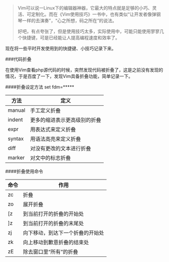 > Vim可以说一Linux下的编辑器神器，它最大的特点就是足够的小巧、灵活、可定制化。而在《Vim使用技巧》一书中，也有类似“让开发者像弹钢琴一样的去演奏”，“心之所想，码之所在”的说法。
>
> 好吧，有点夸张了，但是使用技巧太多，实际使用中，可能只能使用寥寥几个快捷键，可是已经能让人提高编程速度和效率了。

现在将一些平时开发使用到的快捷键、小技巧记录下来。

###代码折叠

在使用Vim查看php源代码的时候，突然发现代码被折叠了，这是之前没有发现的情况，于是百度了一下，发现Vim具备折叠功能，简单记录一下。

####折叠设定方法 set fdm=\*\*\*\*\*

| 方法     | 定义             |
| ------ | -------------- |
| manual | 手工定义折叠         |
| indent | 更多的缩进表示更高级别的折叠 |
| expr   | 用表达式来定义折叠      |
| syntax | 用语法高亮来定义折叠     |
| diff   | 对没有更改的文本进行折叠   |
| marker | 对文中的标志折叠       |

####折叠使用命令

| 命令   | 作用               |
| ---- | ---------------- |
| zc   | 折叠               |
| zo   | 展开折叠             |
| [z   | 到当前打开的折叠的开始处     |
| ]z   | 到当前打开的折叠的末尾处     |
| zj   | 向下移动，到达下一个折叠的开始处 |
| zk   | 向上移动到歉意折叠的结束处    |
| zE   | 除去窗口里“所有”的折叠     |



